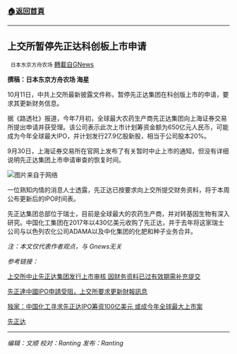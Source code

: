 ###  [:house:返回首頁](https://github.com/ourhimalayas/txt)
---


## 上交所暂停先正达科创板上市申请
` 日本东京方舟农场` [轉載自GNews](https://gnews.org/zh-hans/1590128/)

**撰稿：日本东京方舟农场 海星**

10月11日，中共上交所最新披露文件称，暂停先正达集团在科创版上市的申请，要求其更新财务信息。

据《路透社》报道，今年7月初，全球最大农药生产商先正达集团向上海证券交易所提出申请并获受理。该公司表示此次上市计划筹资金额为650亿元人民币，可能成为今年全球最大IPO，并计划发行27.9亿股新股，相当于公司股本20%。

9月30日，上海证券交易所在官网上发布了有关暂时中止上市的通知，但没有详细说明先正达集团上市申请审查的恢复时间。

![](https://assets.gnews.org/wp-content/uploads/2021/10/w700h350z1l10t107b0.jpg)图片来自于网络

一位熟知内情的消息人士透露，先正达已按要求向上交所提交财务资料，将于本周公布更新后的IPO时间表。

先正达集团总部位于瑞士，目前是全球最大的农药生产商，并对转基因生物有深入研究。中国化工集团在2017年以430亿美元收购了先正达，并于去年将这家瑞士公司与以色列农化公司ADAMA以及中化集团的化肥和种子业务合并。

*注：本文仅代表作者观点，与 Gnews无关*

*参考链接：*

[上交所中止先正达集团发行上市审核 因财务资料已过有效期需补充提交](https://www.reuters.com/article/shh-exchange-syngenta-ipo-1011-idCNKBS2H10G2?edition-redirect=uk)

[先正達中國IPO申請受阻，上交所要求更新財報訊息](https://tw.stock.yahoo.com/news/%E5%85%88%E6%AD%A3%E9%81%94%E4%B8%AD%E5%9C%8Bipo%E7%94%B3%E8%AB%8B%E5%8F%97%E9%98%BB-%E4%B8%8A%E4%BA%A4%E6%89%80%E8%A6%81%E6%B1%82%E6%9B%B4%E6%96%B0%E8%B2%A1%E5%A0%B1%E8%A8%8A%E6%81%AF-011221375.html)

[独家：中国化工寻求先正达IPO筹资100亿美元 或成今年全球最大上市案](https://cn.reuters.com/article/chemchina-syngentaipo-exclusive-0630-idCNKCS2E72Y9)

[先正达](https://zh.wikipedia.org/wiki/%E5%85%88%E6%AD%A3%E9%81%94)

* * *

*编辑：文顺 校对：Ranting 发布：Ranting*
